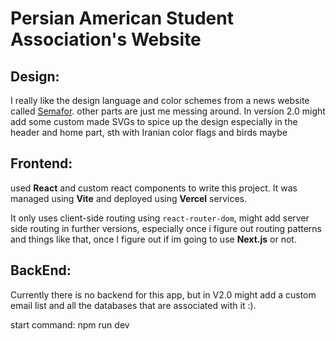 # Persian American Student Association's Website

## Design: 
I really like the design language and color schemes from a news website called [Semafor](https/::semafor.com). other parts are just me messing around.
In version 2.0 might add some custom made SVGs to spice up the design especially in the header and home part, sth with Iranian color flags and birds maybe

## Frontend: 
used **React** and custom react components to write this project.
It was managed using **Vite** and deployed using **Vercel** services. 

It only uses client-side routing using `react-router-dom`, might add server side routing in further versions, especially once i figure out routing patterns and things like that, once I figure out if im going to use **Next.js** or not.

## BackEnd: 
Currently there is no backend for this app, but in V2.0 might add a custom email list and all the databases that are associated with it :).

start command:
npm run dev
